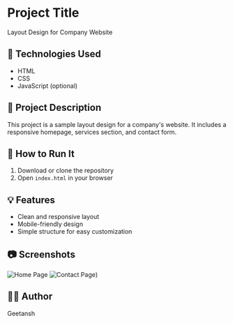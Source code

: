 # Project Title

Layout Design for Company Website

## 🔧 Technologies Used
- HTML
- CSS
- JavaScript (optional)

## 📁 Project Description
This project is a sample layout design for a company's website. It includes a responsive homepage, services section, and contact form.

## 🚀 How to Run It
1. Download or clone the repository
2. Open `index.html` in your browser

## 💡 Features
- Clean and responsive layout
- Mobile-friendly design
- Simple structure for easy customization

## 📷 Screenshots
![Home Page](Snapshots/Screenshot4.png)
![Contact Page](Snapshots/Screenshot5.png))



## 🙋‍♂️ Author
Geetansh
